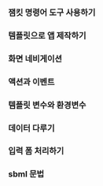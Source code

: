 ### 잼킷 명령어 도구 사용하기

### 템플릿으로 앱 제작하기

### 화면 네비게이션

### 액션과 이벤트

### 템플릿 변수와 환경변수

### 데이터 다루기

### 입력 폼 처리하기

### sbml 문법

